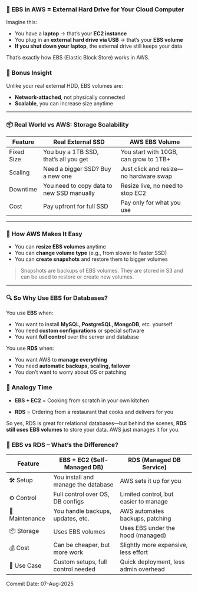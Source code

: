 


### 💽 EBS in AWS = External Hard Drive for Your Cloud Computer
Imagine this:

- You have a **laptop** → that’s your **EC2 instance**
- You plug in an **external hard drive via USB** → that’s your **EBS volume**
- **If you shut down your laptop**, the external drive still keeps your data

That’s exactly how EBS (Elastic Block Store) works in AWS.


### 🧠 Bonus Insight
Unlike your real external HDD, EBS volumes are:

- **Network-attached**, not physically connected
- **Scalable**, you can increase size anytime

---


### 📦 Real World vs AWS: Storage Scalability
|Feature	| Real External SSD	| AWS EBS Volume | 
|---|---|---|
| Fixed Size	| You buy a 1TB SSD, that’s all you get	| You start with 10GB, can grow to 1TB+ | 
| Scaling	| Need a bigger SSD? Buy a new one	| Just click and resize—no hardware swap | 
| Downtime	| You need to copy data to new SSD manually	| Resize live, no need to stop EC2 |
| Cost	| Pay upfront for full SSD	| Pay only for what you use | 


---


### 🔧 How AWS Makes It Easy
- You can **resize EBS volumes** anytime
- You can **change volume type** (e.g., from slower to faster SSD)
- You can **create snapshots** and restore them to bigger volumes

> Snapshots are backups of EBS volumes. They are stored in S3 and can be used to restore or create new volumes.

---


### 🔍 So Why Use EBS for Databases?
You use **EBS** when:
- You want to install **MySQL, PostgreSQL, MongoDB**, etc. yourself
- You need **custom configurations** or special software
- You want **full control** over the server and database

You use **RDS** when:
- You want AWS to **manage everything**
- You need **automatic backups, scaling, failover**
- You don’t want to worry about OS or patching



### 🧁 Analogy Time
- **EBS + EC2** = Cooking from scratch in your own kitchen

- **RDS** = Ordering from a restaurant that cooks and delivers for you

So yes, RDS is great for relational databases—but behind the scenes, **RDS still uses EBS volumes** to store your data. AWS just manages it for you.



### 🧠 EBS vs RDS – What’s the Difference?
| Feature	| EBS + EC2 (Self-Managed DB)	| RDS (Managed DB Service) |
|---|---|---|
| 🛠️ Setup	| You install and manage the database	| AWS sets it up for you |
| ⚙️ Control	| Full control over OS, DB configs	|Limited control, but easier to manage | 
| 🔧 Maintenance	| You handle backups, updates, etc.	| AWS automates backups, patching | 
| 📦 Storage	| Uses EBS volumes	| Uses EBS under the hood (managed) | 
| 💰 Cost	| Can be cheaper, but more work	| Slightly more expensive, less effort |
|🧪 Use Case	| Custom setups, full control needed	| Quick deployment, less admin overhead |






Commit Date: 07-Aug-2025
